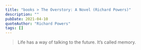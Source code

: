 ```yaml
---
title: "books > The Overstory: A Novel (Richard Powers)"
description: ""
pubDate: 2021-04-10
quoteAuthor: "Richard Powers"
tags: []
---
```


> Life has a way of talking to the future. It’s called memory.